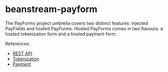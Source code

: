 beanstream-payform 
=================

The PayForms project umbrella covers two distinct features: injected PayFields and hosted PayForms. Hosted PayForms comes in two flavours: a hosted tokenization form and a hosted payment form.

References:
* [REST API](http://developer.beanstream.com/documentation/rest-api-reference/)
* [Tokenization](http://developer.beanstream.com/documentation/take-payments/purchases/take-payment-legato-token/)
* [Payment](http://developer.beanstream.com/documentation/take-payments/purchases/card/)
